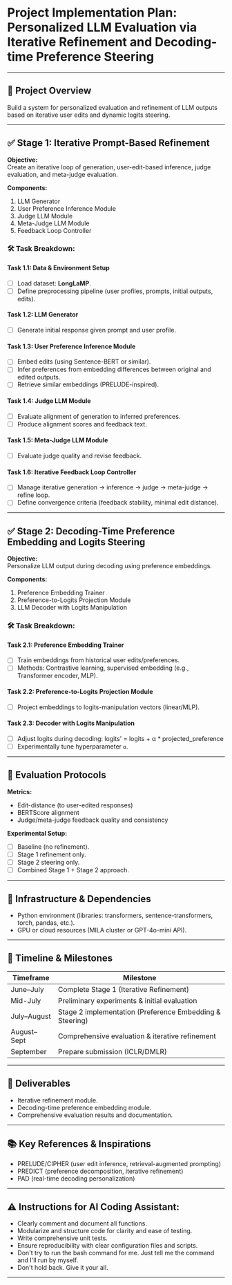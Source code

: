 # Project Implementation Plan: Personalized LLM Evaluation via Iterative Refinement and Decoding-time Preference Steering

---

## 🔖 Project Overview
Build a system for personalized evaluation and refinement of LLM outputs based on iterative user edits and dynamic logits steering.

---

## ✅ Stage 1: Iterative Prompt-Based Refinement

**Objective:**  
Create an iterative loop of generation, user-edit-based inference, judge evaluation, and meta-judge evaluation.

**Components:**  
1. LLM Generator  
2. User Preference Inference Module  
3. Judge LLM Module  
4. Meta-Judge LLM Module  
5. Feedback Loop Controller

### 🛠 Task Breakdown:

#### Task 1.1: Data & Environment Setup
- [ ] Load dataset: **LongLaMP**.
- [ ] Define preprocessing pipeline (user profiles, prompts, initial outputs, edits).

#### Task 1.2: LLM Generator
- [ ] Generate initial response given prompt and user profile.

#### Task 1.3: User Preference Inference Module
- [ ] Embed edits (using Sentence-BERT or similar).
- [ ] Infer preferences from embedding differences between original and edited outputs.
- [ ] Retrieve similar embeddings (PRELUDE-inspired).

#### Task 1.4: Judge LLM Module
- [ ] Evaluate alignment of generation to inferred preferences.
- [ ] Produce alignment scores and feedback text.

#### Task 1.5: Meta-Judge LLM Module
- [ ] Evaluate judge quality and revise feedback.

#### Task 1.6: Iterative Feedback Loop Controller
- [ ] Manage iterative generation → inference → judge → meta-judge → refine loop.
- [ ] Define convergence criteria (feedback stability, minimal edit distance).

---

## ✅ Stage 2: Decoding-Time Preference Embedding and Logits Steering

**Objective:**  
Personalize LLM output during decoding using preference embeddings.

**Components:**  
1. Preference Embedding Trainer  
2. Preference-to-Logits Projection Module  
3. LLM Decoder with Logits Manipulation

### 🛠 Task Breakdown:

#### Task 2.1: Preference Embedding Trainer
- [ ] Train embeddings from historical user edits/preferences.
- [ ] Methods: Contrastive learning, supervised embedding (e.g., Transformer encoder, MLP).

#### Task 2.2: Preference-to-Logits Projection Module
- [ ] Project embeddings to logits-manipulation vectors (linear/MLP).

#### Task 2.3: Decoder with Logits Manipulation
- [ ] Adjust logits during decoding:
logits' = logits + α * projected_preference
- [ ] Experimentally tune hyperparameter `α`.

---

## 🧪 Evaluation Protocols

**Metrics:**
- Edit-distance (to user-edited responses)
- BERTScore alignment
- Judge/meta-judge feedback quality and consistency

**Experimental Setup:**
- [ ] Baseline (no refinement).
- [ ] Stage 1 refinement only.
- [ ] Stage 2 steering only.
- [ ] Combined Stage 1 + Stage 2 approach.

---

## 📌 Infrastructure & Dependencies
- Python environment (libraries: transformers, sentence-transformers, torch, pandas, etc.).
- GPU or cloud resources (MILA cluster or GPT-4o-mini API).

---

## 📅 Timeline & Milestones

| Timeframe     | Milestone                                          |
|---------------|----------------------------------------------------|
| June–July     | Complete Stage 1 (Iterative Refinement)            |
| Mid-July      | Preliminary experiments & initial evaluation       |
| July–August   | Stage 2 implementation (Preference Embedding & Steering) |
| August–Sept   | Comprehensive evaluation & iterative refinement    |
| September     | Prepare submission (ICLR/DMLR)                     |

---

## 🚩 Deliverables
- Iterative refinement module.
- Decoding-time preference embedding module.
- Comprehensive evaluation results and documentation.

---

## 📚 Key References & Inspirations
- PRELUDE/CIPHER (user edit inference, retrieval-augmented prompting)
- PREDICT (preference decomposition, iterative refinement)
- PAD (real-time decoding personalization)

---

## ⚠️ Instructions for AI Coding Assistant:
- Clearly comment and document all functions.
- Modularize and structure code for clarity and ease of testing.
- Write comprehensive unit tests.
- Ensure reproducibility with clear configuration files and scripts.
- Don't try to run the bash command for me. Just tell me the command and I'll run by myself.
- Don't hold back. Give it your all.
---
